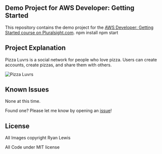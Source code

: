 ## Demo Project for AWS Developer: Getting Started

This repository contains the demo project for the [AWS Developer: Getting Started course on Pluralsight.com](http://www.pluralsight.com/courses/aws-developer-getting-started).
npm install 
npm start 

## Project Explanation

Pizza Luvrs is a social network for people who love pizza. Users can create accounts, create pizzas, and share them with others.

![Pizza Luvrs](assets/pizza_shot.png)

## Known Issues

None at this time.

Found one? Please let me know by opening an [issue](https://github.com/ryanmurakami/pizza-luvrs/issues)!

## License

All Images copyright Ryan Lewis

All Code under MIT license

